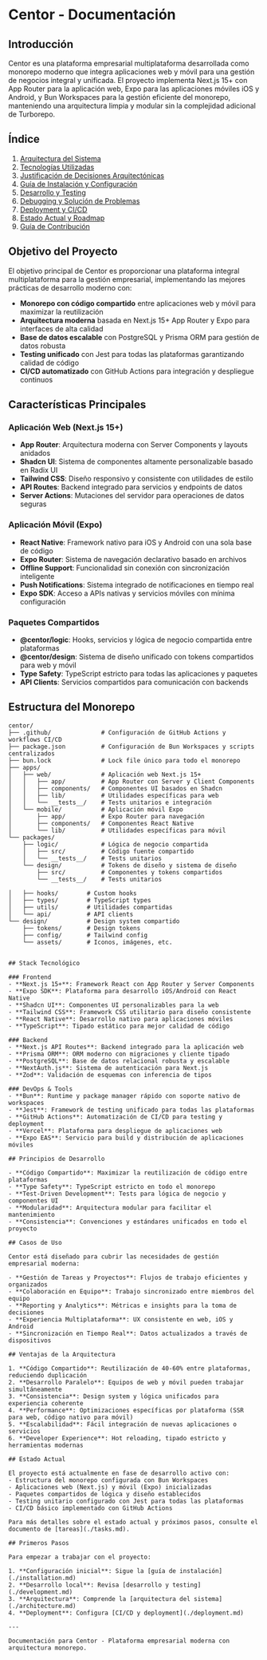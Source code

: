 # Centor - Documentación

## Introducción

Centor es una plataforma empresarial multiplataforma desarrollada como monorepo moderno que integra aplicaciones web y móvil para una gestión de negocios integral y unificada. El proyecto implementa Next.js 15+ con App Router para la aplicación web, Expo para las aplicaciones móviles iOS y Android, y Bun Workspaces para la gestión eficiente del monorepo, manteniendo una arquitectura limpia y modular sin la complejidad adicional de Turborepo.

## Índice

1. [Arquitectura del Sistema](./architecture.md)
2. [Tecnologías Utilizadas](./technologies.md)
3. [Justificación de Decisiones Arquitectónicas](./architectural-decisions.md)
4. [Guía de Instalación y Configuración](./installation.md)
5. [Desarrollo y Testing](./development.md)
6. [Debugging y Solución de Problemas](./debugging.md)
7. [Deployment y CI/CD](./deployment.md)
8. [Estado Actual y Roadmap](./roadmap.md)
9. [Guía de Contribución](./contributing.md)

## Objetivo del Proyecto

El objetivo principal de Centor es proporcionar una plataforma integral multiplataforma para la gestión empresarial, implementando las mejores prácticas de desarrollo moderno con:

- **Monorepo con código compartido** entre aplicaciones web y móvil para maximizar la reutilización
- **Arquitectura moderna** basada en Next.js 15+ App Router y Expo para interfaces de alta calidad
- **Base de datos escalable** con PostgreSQL y Prisma ORM para gestión de datos robusta
- **Testing unificado** con Jest para todas las plataformas garantizando calidad de código
- **CI/CD automatizado** con GitHub Actions para integración y despliegue continuos

## Características Principales

### Aplicación Web (Next.js 15+)
- **App Router**: Arquitectura moderna con Server Components y layouts anidados
- **Shadcn UI**: Sistema de componentes altamente personalizable basado en Radix UI
- **Tailwind CSS**: Diseño responsivo y consistente con utilidades de estilo
- **API Routes**: Backend integrado para servicios y endpoints de datos
- **Server Actions**: Mutaciones del servidor para operaciones de datos seguras
### Aplicación Móvil (Expo)
- **React Native**: Framework nativo para iOS y Android con una sola base de código
- **Expo Router**: Sistema de navegación declarativo basado en archivos
- **Offline Support**: Funcionalidad sin conexión con sincronización inteligente
- **Push Notifications**: Sistema integrado de notificaciones en tiempo real
- **Expo SDK**: Acceso a APIs nativas y servicios móviles con mínima configuración

### Paquetes Compartidos
- **@centor/logic**: Hooks, servicios y lógica de negocio compartida entre plataformas
- **@centor/design**: Sistema de diseño unificado con tokens compartidos para web y móvil
- **Type Safety**: TypeScript estricto para todas las aplicaciones y paquetes
- **API Clients**: Servicios compartidos para comunicación con backends

## Estructura del Monorepo

```
centor/
├── .github/              # Configuración de GitHub Actions y workflows CI/CD
├── package.json          # Configuración de Bun Workspaces y scripts centralizados
├── bun.lock              # Lock file único para todo el monorepo
├── apps/
│   ├── web/              # Aplicación web Next.js 15+
│   │   ├── app/          # App Router con Server y Client Components
│   │   ├── components/   # Componentes UI basados en Shadcn
│   │   ├── lib/          # Utilidades específicas para web
│   │   └── __tests__/    # Tests unitarios e integración
│   └── mobile/           # Aplicación móvil Expo
│       ├── app/          # Expo Router para navegación
│       ├── components/   # Componentes React Native
│       └── lib/          # Utilidades específicas para móvil
└── packages/
    ├── logic/            # Lógica de negocio compartida
    │   ├── src/          # Código fuente compartido
    │   └── __tests__/    # Tests unitarios
    └── design/           # Tokens de diseño y sistema de diseño
        ├── src/          # Componentes y tokens compartidos
        └── __tests__/    # Tests unitarios
```
    │   ├── hooks/        # Custom hooks
    │   ├── types/        # TypeScript types
    │   ├── utils/        # Utilidades compartidas
    │   └── api/          # API clients
    └── design/           # Design system compartido
        ├── tokens/       # Design tokens
        ├── config/       # Tailwind config
        └── assets/       # Iconos, imágenes, etc.
```

## Stack Tecnológico

### Frontend
- **Next.js 15+**: Framework React con App Router y Server Components
- **Expo SDK**: Plataforma para desarrollo iOS/Android con React Native
- **Shadcn UI**: Componentes UI personalizables para la web
- **Tailwind CSS**: Framework CSS utilitario para diseño consistente
- **React Native**: Desarrollo nativo para aplicaciones móviles
- **TypeScript**: Tipado estático para mejor calidad de código

### Backend
- **Next.js API Routes**: Backend integrado para la aplicación web
- **Prisma ORM**: ORM moderno con migraciones y cliente tipado
- **PostgreSQL**: Base de datos relacional robusta y escalable
- **NextAuth.js**: Sistema de autenticación para Next.js
- **Zod**: Validación de esquemas con inferencia de tipos

### DevOps & Tools
- **Bun**: Runtime y package manager rápido con soporte nativo de workspaces
- **Jest**: Framework de testing unificado para todas las plataformas
- **GitHub Actions**: Automatización de CI/CD para testing y deployment
- **Vercel**: Plataforma para despliegue de aplicaciones web
- **Expo EAS**: Servicio para build y distribución de aplicaciones móviles

## Principios de Desarrollo

- **Código Compartido**: Maximizar la reutilización de código entre plataformas
- **Type Safety**: TypeScript estricto en todo el monorepo
- **Test-Driven Development**: Tests para lógica de negocio y componentes UI
- **Modularidad**: Arquitectura modular para facilitar el mantenimiento
- **Consistencia**: Convenciones y estándares unificados en todo el proyecto

## Casos de Uso

Centor está diseñado para cubrir las necesidades de gestión empresarial moderna:

- **Gestión de Tareas y Proyectos**: Flujos de trabajo eficientes y organizados
- **Colaboración en Equipo**: Trabajo sincronizado entre miembros del equipo
- **Reporting y Analytics**: Métricas e insights para la toma de decisiones
- **Experiencia Multiplataforma**: UX consistente en web, iOS y Android
- **Sincronización en Tiempo Real**: Datos actualizados a través de dispositivos

## Ventajas de la Arquitectura

1. **Código Compartido**: Reutilización de 40-60% entre plataformas, reduciendo duplicación
2. **Desarrollo Paralelo**: Equipos de web y móvil pueden trabajar simultáneamente
3. **Consistencia**: Design system y lógica unificados para experiencia coherente
4. **Performance**: Optimizaciones específicas por plataforma (SSR para web, código nativo para móvil)
5. **Escalabilidad**: Fácil integración de nuevas aplicaciones o servicios
6. **Developer Experience**: Hot reloading, tipado estricto y herramientas modernas

## Estado Actual

El proyecto está actualmente en fase de desarrollo activo con:
- Estructura del monorepo configurada con Bun Workspaces
- Aplicaciones web (Next.js) y móvil (Expo) inicializadas
- Paquetes compartidos de lógica y diseño establecidos
- Testing unitario configurado con Jest para todas las plataformas
- CI/CD básico implementado con GitHub Actions

Para más detalles sobre el estado actual y próximos pasos, consulte el documento de [tareas](./tasks.md).

## Primeros Pasos

Para empezar a trabajar con el proyecto:

1. **Configuración inicial**: Sigue la [guía de instalación](./installation.md)
2. **Desarrollo local**: Revisa [desarrollo y testing](./development.md)
3. **Arquitectura**: Comprende la [arquitectura del sistema](./architecture.md)
4. **Deployment**: Configura [CI/CD y deployment](./deployment.md)

---

Documentación para Centor - Plataforma empresarial moderna con arquitectura monorepo.
